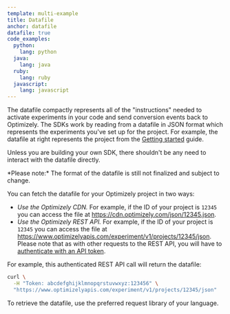 ```yaml
---
template: multi-example
title: Datafile
anchor: datafile
datafile: true
code_examples:
  python:
    lang: python
  java:
    lang: java
  ruby:
    lang: ruby
  javascript:
    lang: javascript
---
```


The datafile compactly represents all of the "instructions" needed to activate experiments in your code and send conversion events back to Optimizely. The SDKs work by reading from a datafile in JSON format which represents the experiments you've set up for the project. For example, the datafile at right represents the project from the [Getting started](/server/getting-started) guide.

Unless you are building your own SDK, there shouldn't be any need to interact with the datafile directly.

<div class="attention attention--warning push--bottom">*Please note:* The format of the datafile is still not finalized and subject to change.</div>

You can fetch the datafile for your Optimizely project in two ways:

* *Use the Optimizely CDN.*  For example, if the ID of your project is `12345` you can access the file at https://cdn.optimizely.com/json/12345.json.
* *Use the Optimizely REST API.* For example, if the ID of your project is `12345` you can access the file at https://www.optimizelyapis.com/experiment/v1/projects/12345/json. Please note that as with other requests to the REST API, you will have to [authenticate with an API token](/rest/getting-started).

For example, this authenticated REST API call will return the datafile:

```bash
curl \
  -H "Token: abcdefghijklmnopqrstuvwxyz:123456" \
  "https://www.optimizelyapis.com/experiment/v1/projects/12345/json"
```

To retrieve the datafile, use the preferred request library of your language.

